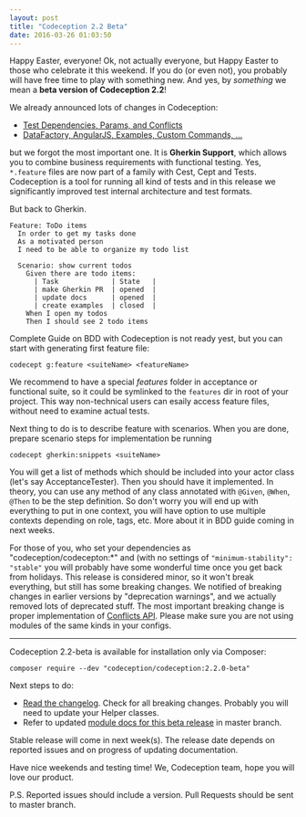 ```yaml
---
layout: post
title: "Codeception 2.2 Beta"
date: 2016-03-26 01:03:50
---
```


Happy Easter, everyone! Ok, not actually everyone, but Happy Easter to those who celebrate it this weekend. 
If you do (or even not), you probably will have free time to play with something new. 
And yes, by *something* we mean a **beta version of Codeception 2.2**!

We already announced lots of changes in Codeception:

* [Test Dependencies, Params, and Conflicts](https://codeception.com/03-05-2016/codeception-2.2.-upcoming-features.html)
* [DataFactory, AngularJS, Examples, Custom Commands, ...](https://codeception.com/03-10-2016/even-more-features-of-codeception.html)

but we forgot the most important one. It is **Gherkin Support**, which allows you to combine business requirements with functional testing. Yes, `*.feature` files are now part of a family with Cest, Cept and Tests. Codeception is a tool for running all kind of tests and in this release we significantly improved test internal architecture and test formats.

But back to Gherkin. 

```gherkin
Feature: ToDo items
  In order to get my tasks done
  As a motivated person
  I need to be able to organize my todo list

  Scenario: show current todos
    Given there are todo items:
      | Task             | State   |
      | make Gherkin PR  | opened  |
      | update docs      | opened  |
      | create examples  | closed  |
    When I open my todos
    Then I should see 2 todo items
```

Complete Guide on BDD with Codeception is not ready yest, but you can start with generating first feature file:

```
codecept g:feature <suiteName> <featureName>
```

We recommend to have a special *features* folder in acceptance or functional suite, so it could be symlinked to the `features` dir in root of your project. This way non-technical users can esaily access feature files, without need to examine actual tests.

Next thing to do is to describe feature with scenarios. When you are done, prepare scenario steps for implementation be running

```
codecept gherkin:snippets <suiteName>
```

You will get a list of methods which should be included into your actor class (let's say AcceptanceTester). 
Then you should have it implemented. In theory, you can use any method of any class annotated with `@Given`, `@When`, `@Then` to be the step definition. So don't worry you will end up with everything to put in one context, you will have option to use multiple contexts depending on role, tags, etc. More about it in BDD guide coming in next weeks.

For those of you, who set your dependencies as "codeception/codecepton:*" and (with no settings of `"minimum-stability": "stable"` you will probably have some wonderful time once you get back from holidays. This release is considered minor, so it won't break everything, but still has some breaking changes. We notified of breaking changes in earlier versions by "deprecation warnings", and we actually removed lots of deprecated stuff. The most important breaking change is proper implementation of [Conflicts API](https://codeception.com/03-05-2016/codeception-2.2.-upcoming-features.html#conflicts). Please make sure you are not using modules of the same kinds in your configs.

---

Codeception 2.2-beta is available for installation only via Composer:

```
composer require --dev "codeception/codeception:2.2.0-beta"
```

Next steps to do:

* [Read the changelog](https://github.com/Codeception/Codeception/blob/master/CHANGELOG.md). Check for all breaking changes. Probably you will need to update your Helper classes.
* Refer to updated [module docs for this beta release](https://github.com/Codeception/Codeception/tree/master/docs/modules) in master branch.

Stable release will come in next week(s). The release date depends on reported issues and on progress of updating documentation.

Have nice weekends and testing time!
We, Codeception team, hope you will love our product.

P.S. Reported issues should include a version. Pull Requests should be sent to master branch.